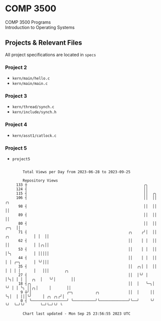 # COMP 3500
COMP 3500 Programs  
Introduction to Operating Systems  
## Projects & Relevant Files
All project specifications are located in `specs`
### Project 2
- `kern/main/hello.c`
- `kern/main/main.c`
### Project 3
- `kern/thread/synch.c`
- `kern/include/synch.h`
### Project 4
- `kern/asst1/catlock.c`
### Project 5
- `project5`

```

        Total Views per Day from 2023-06-28 to 2023-09-25

        Repository Views
     133 ┼                                                     ╭╮
     124 ┤                                                     ││
     115 ┤                                                     ││  ╭╮
     106 ┤                                                     ││  ││                   ╭╮
      98 ┤                                                     ││  ││                   ││
      89 ┤                                                     ││  ││                   ││
      80 ┤                                                     ││  ││              ╭─╮  ││
      71 ┤                                              ╭╮    ╭╯│  ││ ╭╮           │ │  ││
      62 ┤                                              ││    │ │  ││ ││           │ │╭╮││
      53 ┤                                              ││    │ │  ││ │╰╮          │ │││││
      44 ┤                                              ││    │ │  ││ │ │ ╭─╮      │ ╰╯│││
      35 ┤                                              ││  ╭╮│ │  ││ │ │ │ │      │   │││       ╭╮
      27 ┤                                              ││  │╰╯ │  │╰╮│ │ │ │  ╭╮  │   ╰╯│       ││
      18 ┤╭╮                                            ││  │   ╰─╮│ ╰╯ │ │ ╰╮ ││╭╮│     │       ││
       9 ┼╯│                ╭─╮          ╭╮             ││  │     ││    ╰╮│  │ │││╰╯     │ ╭╮ ╭╮╭╯│
       0 ┤ ╰────────────────╯ ╰──────────╯╰─────────────╯╰──╯     ╰╯     ╰╯  ╰─╯╰╯       ╰─╯╰─╯╰╯ ╰

        Chart last updated - Mon Sep 25 23:56:55 2023 UTC
        
```
